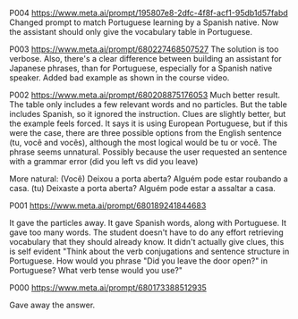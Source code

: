 P004
https://www.meta.ai/prompt/195807e8-2dfc-4f8f-acf1-95db1d57fabd
Changed prompt to match Portuguese learning by a Spanish native.
Now the assistant should only give the vocabulary table in Portuguese. 


P003
https://www.meta.ai/prompt/680227468507527
The solution is too verbose. 
Also, there's a clear difference between building an assistant for Japanese phrases, than for Portuguese, especially for a Spanish native speaker. 
Added bad example as shown in the course video. 

P002
https://www.meta.ai/prompt/680208875176053
Much better result. 
The table only includes a few relevant words and no particles. 
But the table includes Spanish, so it ignored the instruction.
Clues are slightly better, but the example feels forced. 
It says it is using European Portuguese, but if this were the case, there are three possible options from the English sentence (tu, você and vocês), although the most logical would be tu or você.
The phrase seems unnatural. Possibly because the user requested an sentence with a grammar error (did you left vs did you leave)

More natural: 
(Você) Deixou a porta aberta? Alguém pode estar roubando a casa. 
(tu) Deixaste a porta aberta? Alguém pode estar a assaltar a casa.


P001 
https://www.meta.ai/prompt/680189241844683

It gave the particles away.
It gave Spanish words, along with Portuguese. 
It gave too many words. The student doesn't have to do any effort retrieving vocabulary that they should already know. 
It didn't actually give clues, this is self evident "Think about the verb conjugations and sentence structure in Portuguese. How would you phrase "Did you leave the door open?" in Portuguese? What verb tense would you use?"

P000
https://www.meta.ai/prompt/680173388512935 

Gave away the answer. 